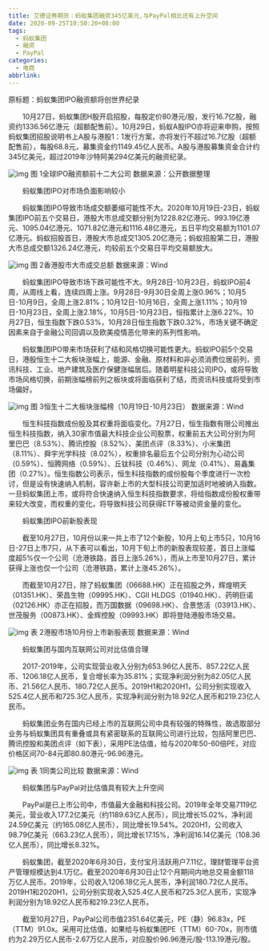 ```yaml
---
title: 艾德证券期货：蚂蚁集团融资345亿美元,与PayPal相比还有上升空间
date: 2020-09-25T10:50:20+08:00
tags:
  - 蚂蚁集团
  - 融资
  - PayPal
categories:
  - 电商
abbrlink:
---
```


原标题：蚂蚁集团IPO融资额将创世界纪录　　

　　10月27日，蚂蚁集团H股开启招股，每股定价80港元/股，发行16.7亿股，融资约1336.56亿港元（超额配售前）。10月29日，蚂蚁A股IPO亦将迎来申购，按照蚂蚁集团招股说明书上A股与港股1：1发行方案，亦将发行不超过16.7亿股（超额配售前），每股68.8元，募集资金约1149.45亿人民币。A股与港股募集资金合计约345亿美元，超过2019年沙特阿美294亿美元的融资纪录。

![img](https://cdn.jsdelivr.net/gh/yakeing/Documentation@main/Hexo/images/045f-kcaeqzy0178548.png)
图 1全球IPO融资额前十二大公司 数据来源：公开数据整理

　　蚂蚁集团IPO对市场负面影响较小

　　蚂蚁集团IPO导致市场成交额萎缩可能性不大。2020年10月19日-23日，蚂蚁集团IPO前五个交易日，港股大市总成交额分别为1228.82亿港元、993.19亿港元、1095.04亿港元、1071.82亿港元和1116.48亿港元，五日平均交易额为1101.07亿港元。蚂蚁招股首日，港股大市总成交1305.20亿港元；蚂蚁招股第二日，港股大市总成交额1326.24亿港元，均较前五个交易日平均交易额放大。

![img](https://cdn.jsdelivr.net/gh/yakeing/Documentation@main/Hexo/images/5f45-kcaeqzy0180379.png)
图 2香港股市大市成交总额 数据来源：Wind

　　蚂蚁集团IPO导致市场下跌可能性不大。9月28日-10月23日，蚂蚁IPO前4周，从周线上看，连续四周上涨。9月28日-9月30日全周上涨0.96%；10月5日-10月9日，全周上涨2.81%；10月12日-10月16日，全周上涨1.11%；10月19日-10月23日，全周上涨2.18%，10月5日-10月23日，恒指累计上涨6.22%。10月27日，恒生指数下跌0.53%，10月28日恒生指数下跌0.32%，市场关键不确定因素来自于金融公司回调以及欧美疫情恶化带来的系列性影响。

　　蚂蚁集团IPO带来市场获利了结和风格切换可能性更大。蚂蚁IPO前5个交易日，港股恒生十二大板块涨幅上，能源、金融、原材料和非必须消费位居前列，资讯科技、工业、地产建筑及医疗保健涨幅居后。随着明星科技公司IPO，或将导致市场风格切换，前期涨幅榜前列之板块或将面临获利了结，而资讯科技或将受到市场偏好。

![img](https://cdn.jsdelivr.net/gh/yakeing/Documentation@main/Hexo/images/8b6d-kcaeqzy0181171.png)
图 3恒生十二大板块涨幅榜（10月19日-10月23日） 数据来源：Wind

　　恒生科技指数成份股及其权重将面临变化。7月27日，恒生指数有限公司推出恒生科技指数，纳入30家市值最大科技企业公司股票，权重前五大公司分别为阿里巴巴（8.53%）、腾讯控股（8.52%）、美团点评（8.33%）、小米集团（8.11%）、舜宇光学科技（8.02%），权重排名最后五个公司分别为心动公司（0.59%）、恒腾网络（0.59%）、丘钛科技（0.46%）、网龙（0.41%）、易鑫集团（0.27%）。恒生指数公司表示，恒生科技指数的成份股每个季度进行一次检讨，但是设有快速纳入机制，容许新上市的大型科技公司更加适时地被纳入指数。一旦蚂蚁集团上市，或将符合快速纳入恒生科技指数要求，将给指数成份股权重带来较大改变，而权重的变化，将导致科技公司获得ETF等被动资金量的变化。

　　蚂蚁集团IPO前新股表现

　　截至10月27日，10月份以来一共上市了12个新股，10月上旬上市5只，10月16日-27日上市7只，从下表可以看出，10月下旬上市的新股表现较差，首日上涨幅度超5%仅一个公司（沧港铁路，首日上涨5.26%），而从上市至10月27日，累计获得上涨也仅一个公司（沧港铁路，累计上涨45.26%）。

　　而截至10月27日，除了蚂蚁集团（06688.HK）正在招股之外，辉煌明天（01351.HK）、荣昌生物（09995.HK）、CGII HLDGS（01940.HK）、药明巨诺（02126.HK）亦正在招股，而万国数据（09698.HK）、合景悠活（03913.HK）、世茂服务（00873.HK）、金辉控股（09993.HK）即将登陆港股市场交易。

![img](https://cdn.jsdelivr.net/gh/yakeing/Documentation@main/Hexo/images/5de6-kcaeqzy0184698.png)
表 2港股市场10月份上市新股表现 数据来源：Wind

　　蚂蚁集团与国内互联网公司对比估值合理

　　2017-2019年，公司实现营业收入分别为653.96亿人民币、857.22亿人民币、1206.18亿人民币，复合增长率为35.81%；实现净利润分别为82.05亿人民币、21.56亿人民币、180.72亿人民币。2019H1和2020H1，公司分别实现收入525.4亿人民币和725.3亿人民币，实现净利润分别为18.92亿人民币和219.23亿人民币。

　　蚂蚁集团业务在国内已经上市的互联网公司中具有较强的特殊性，故选取部分业务与蚂蚁集团具有重叠或具有紧密联系的互联网公司进行比较，包括阿里巴巴、腾讯控股和美团点评（如下表），采用PE法估值，给与2020年50-60倍PE，对应价格区间70-84元即80.80港元-96.96港元。

![img](https://cdn.jsdelivr.net/gh/yakeing/Documentation@main/Hexo/images/8599-kcaeqzy0187101.png)
表 1同类公司比较 数据来源：Wind

　　蚂蚁集团与PayPal对比估值具有较大上升空间

　　PayPal是已上市公司中，市值最大金融和科技公司。2019年全年交易7119亿美元，营业收入177.2亿美元（约1189.63亿人民币），同比增长15.02%，净利润24.59亿美元（约165.08亿人民币），同比增长19.54%。2020H1，公司收入98.79亿美元（663.23亿人民币），同比增长17.15%，净利润16.14亿美元（108.36亿人民币），同比增长8.32%。

　　蚂蚁集团，截至2020年6月30日，支付宝月活跃用户7.11亿，理财管理平台资产管理规模达到4.1万亿。截至2020年6月30日止12个月期间内地总交易金额118万亿人民币。2019年，公司收入1206.18亿元人民币，净利润180.72亿人民币。2019H1和2020H1，公司分别实现收入525.4亿人民币和725.3亿人民币，实现净利润分别为18.92亿人民币和219.23亿人民币。

　　截至10月27日，PayPal公司市值2351.64亿美元，PE（静）96.83x，PE（TTM）91.0x。采用可比估值，如果给与蚂蚁集团PE（TTM）60-70x，则市值约为2.29万亿人民币-2.67万亿人民币，对应股价96.96港元/股-113.19港元/股。